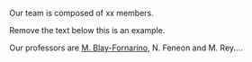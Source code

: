 Our team is composed of xx members.

Remove the text below this is an example.

Our professors are [M. Blay-Fornarino](./M-Blay-Fornarino.md), N. Feneon and M. Rey....
